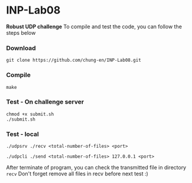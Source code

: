 # INP-Lab08
**Robust UDP challenge**
To compile and test the code, you can follow the steps below
### Download
```
git clone https://github.com/chung-en/INP-Lab08.git
```

### Compile
```
make
```

### Test - On challenge server
```
chmod +x submit.sh
./submit.sh
```

### Test - local
```
./udpsrv ./recv <total-number-of-files> <port>
```
```
./udpcli ./send <total-number-of-files> 127.0.0.1 <port>
```
After terminate of program, you can check the transmitted file in directory `recv`
Don't forget remove all files in recv before next test :)
